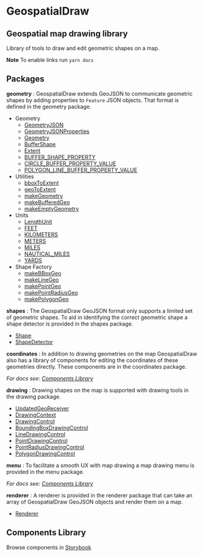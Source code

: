 # GeospatialDraw
## Geospatial map drawing library

Library of tools to draw and edit geometric shapes on a map.

**Note** To enable links run `yarn docs`

## Packages

**geometry**
:  GeospatialDraw extends GeoJSON to communicate geometric shapes by adding properties to `Feature` JSON objects. That format is defined in the geometry package.

 * Geometry
   * [GeometryJSON](https://unpkg.com/@connexta/atlas@0.3.1/docs/modules/_geometry_geometry_.html#geometryjson)
   * [GeometryJSONProperties](https://unpkg.com/@connexta/atlas@0.3.1/docs/modules/_geometry_geometry_.html#geometryjsonproperties)
   * [Geometry](https://unpkg.com/@connexta/atlas@0.3.1/docs/modules/_geometry_geometry_.html#geometry)
   * [BufferShape](https://unpkg.com/@connexta/atlas@0.3.1/docs/modules/_geometry_geometry_.html#buffershape)
   * [Extent](https://unpkg.com/@connexta/atlas@0.3.1/docs/modules/_geometry_geometry_.html#extent)
   * [BUFFER_SHAPE_PROPERTY](https://unpkg.com/@connexta/atlas@0.3.1/docs/modules/_geometry_geometry_.html#buffer_shape_property)
   * [CIRCLE_BUFFER_PROPERTY_VALUE](https://unpkg.com/@connexta/atlas@0.3.1/docs/modules/_geometry_geometry_.html#circle_buffer_property_value)
   * [POLYGON_LINE_BUFFER_PROPERTY_VALUE](https://unpkg.com/@connexta/atlas@0.3.1/docs/modules/_geometry_geometry_.html#polygon_line_buffer_property_value)
 * Utilities
   * [bboxToExtent](https://unpkg.com/@connexta/atlas@0.3.1/docs/modules/_geometry_utilities_.html#bboxtoextent)
   * [geoToExtent](https://unpkg.com/@connexta/atlas@0.3.1/docs/modules/_geometry_utilities_.html#geotoextent)
   * [makeGeometry](https://unpkg.com/@connexta/atlas@0.3.1/docs/modules/_geometry_utilities_.html#makegeometry)
   * [makeBufferedGeo](https://unpkg.com/@connexta/atlas@0.3.1/docs/modules/_geometry_utilities_.html#makebufferedgeo)
   * [makeEmptyGeometry](https://unpkg.com/@connexta/atlas@0.3.1/docs/modules/_geometry_utilities_.html#makeemptygeometry)
 * Units
   * [LengthUnit](https://unpkg.com/@connexta/atlas@0.3.1/docs/modules/_geometry_units_.html#lengthunit)
   * [FEET](https://unpkg.com/@connexta/atlas@0.3.1/docs/modules/_geometry_units_.html#feet)
   * [KILOMETERS](https://unpkg.com/@connexta/atlas@0.3.1/docs/modules/_geometry_units_.html#kilometers)
   * [METERS](https://unpkg.com/@connexta/atlas@0.3.1/docs/modules/_geometry_units_.html#meters)
   * [MILES](https://unpkg.com/@connexta/atlas@0.3.1/docs/modules/_geometry_units_.html#miles)
   * [NAUTICAL_MILES](https://unpkg.com/@connexta/atlas@0.3.1/docs/modules/_geometry_units_.html#nautical_miles)
   * [YARDS](https://unpkg.com/@connexta/atlas@0.3.1/docs/modules/_geometry_units_.html#yards)
 * Shape Factory
   * [makeBBoxGeo](https://unpkg.com/@connexta/atlas@0.3.1/docs/modules/_geometry_shape_factory_.html#makebboxgeo)
   * [makeLineGeo](https://unpkg.com/@connexta/atlas@0.3.1/docs/modules/_geometry_shape_factory_.html#makelinegeo)
   * [makePointGeo](https://unpkg.com/@connexta/atlas@0.3.1/docs/modules/_geometry_shape_factory_.html#makepointgeo)
   * [makePointRadiusGeo](https://unpkg.com/@connexta/atlas@0.3.1/docs/modules/_geometry_shape_factory_.html#makepointradiusgeo)
   * [makePolygonGeo](https://unpkg.com/@connexta/atlas@0.3.1/docs/modules/_geometry_shape_factory_.html#makepolygongeo)

**shapes**
: The GeospatialDraw GeoJSON format only supports a limited set of geometric shapes. To aid in identifying the correct geometric shape a shape detector is provided in the shapes package.

 * [Shape](https://unpkg.com/@connexta/atlas@0.3.1/docs/modules/_shape_utils_shape_.html#shape)
 * [ShapeDetector](https://unpkg.com/@connexta/atlas@0.3.1/docs/classes/_shape_utils_shape_detector_.shapedetector.html)

**coordinates**
: In addition to drawing geometries on the map GeospatialDraw also has a library of components for editing the coordinates of these geometries directly. These components are in the coordinates package.

*For docs see: [Components Library](#components-library)*

**drawing**
: Drawing shapes on the map is supported with drawing tools in the drawing package.

 * [UpdatedGeoReceiver](https://unpkg.com/@connexta/atlas@0.3.1/docs/modules/_drawing_controls_geo_receiver_.html#updatedgeoreceiver)
 * [DrawingContext](https://unpkg.com/@connexta/atlas@0.3.1/docs/classes/_drawing_controls_drawing_context_.drawingcontext.html)
 * [DrawingControl](https://unpkg.com/@connexta/atlas@0.3.1/docs/interfaces/_drawing_controls_drawing_control_.drawingcontrol.html)
 * [BoundingBoxDrawingControl](https://unpkg.com/@connexta/atlas@0.3.1/docs/classes/_drawing_controls_bounding_box_drawing_control_.boundingboxdrawingcontrol.html)
 * [LineDrawingControl](https://unpkg.com/@connexta/atlas@0.3.1/docs/classes/_drawing_controls_line_drawing_control_.linedrawingcontrol.html)
 * [PointDrawingControl](https://unpkg.com/@connexta/atlas@0.3.1/docs/classes/_drawing_controls_point_drawing_control_.pointdrawingcontrol.html)
 * [PointRadiusDrawingControl](https://unpkg.com/@connexta/atlas@0.3.1/docs/classes/_drawing_controls_point_radius_drawing_control_.pointradiusdrawingcontrol.html)
 * [PolygonDrawingControl](https://unpkg.com/@connexta/atlas@0.3.1/docs/classes/_drawing_controls_polygon_drawing_control_.polygondrawingcontrol.html)

**menu**
: To facilitate a smooth UX with map drawing a map drawing menu is provided in the menu package.

*For docs see: [Components Library](#components-library)*

**renderer**
: A renderer is provided in the renderer package that can take an array of GeospatialDraw GeoJSON objects and render them on a map.

 * [Renderer](https://unpkg.com/@connexta/atlas@0.3.1/docs/classes/_renderer_renderer_.renderer.html)

## Components Library

Browse components in [Storybook](https://unpkg.com/@connexta/atlas@0.3.1/.storybook/index.html)
